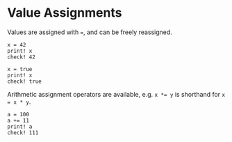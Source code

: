 # Value Assignments

Values are assigned with `=`, and can be freely reassigned.

```koto
x = 42
print! x
check! 42

x = true
print! x
check! true
```

Arithmetic assignment operators are available, e.g. `x *= y` is shorthand for 
`x = x * y`.

```koto
a = 100
a += 11
print! a
check! 111
```

